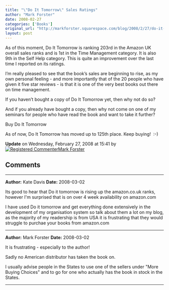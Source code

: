 ```yaml
---
title: "\"Do It Tomorrow\" Sales Ratings"
author: "Mark Forster"
date: 2008-02-27
categories: ['Books']
original_url: "http://markforster.squarespace.com/blog/2008/2/27/do-it-tomorrow-sales-ratings.html"
layout: post
---
```


As of this moment, Do It Tomorrow is ranking 203rd in the Amazon UK overall sales ranks and is 1st in the Time Management category. It is also 9th in the Self Help category. This is quite an improvement over the last time I reported on its ratings.

I’m really pleased to see that the book’s sales are beginning to rise, as my own personal feeling - and more importantly that of the 20 people who have given it five star reviews - is that it is one of the very best books out there on time management.

If you haven’t bought a copy of Do It Tomorrow yet, then why not do so?

And if you already have bought a copy, then why not come on one of my seminars for people who have read the book and want to take it further?

Buy Do It Tomorrow

As of now, Do It Tomorrow has moved up to 125th place. Keep buying!  :-)

**Update** on Wednesday, February 27, 2008 at 15:41 by
[![Registered Commenter](/universal/images/transparent.png "Registered Commenter")Mark Forster](/member/markforster "Registered Commenter")


## Comments

---

**Author:** Kate Davis
**Date:** 2008-03-02

Its good to hear that Do it tomorrow is rising up the amazon.co.uk ranks, however I'm surprised that is on over 4 week availability on amazon.com  
  
I have used Do it tomorrow and get everything done extensively in the development of my organisation system so talk about them a lot on my blog, as the majority of my readership is from USA it is frustrating that they would struggle to purchae your books from amazon.com

---

**Author:** Mark Forster
**Date:** 2008-03-02

It is frustrating - especially to the author!  
  
Sadly no American distributor has taken the book on.  
  
I usually advise people in the States to use one of the sellers under "More Buying Choices" and to go for one who actually has the book in stock in the States.

---
